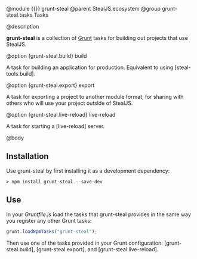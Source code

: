 @module {{}} grunt-steal
@parent StealJS.ecosystem
@group grunt-steal.tasks Tasks

@description

**grunt-steal** is a collection of [Grunt](http://gruntjs.com/) tasks for building out projects that use StealJS.

@option {grunt-steal.build} build

A task for building an application for production. Equivalent to using [steal-tools.build].

@option {grunt-steal.export} export

A task for exporting a project to another module format, for sharing with others who will use your project outside of StealJS.

@option {grunt-steal.live-reload} live-reload

A task for starting a [live-reload] server.

@body

## Installation

Use grunt-steal by first installing it as a development dependency:

```
> npm install grunt-steal --save-dev
```

## Use

In your *Gruntfile.js* load the tasks that grunt-steal provides in the same way you register any other Grunt tasks:

```js
grunt.loadNpmTasks("grunt-steal");
```

Then use one of the tasks provided in your Grunt configuration: [grunt-steal.build], [grunt-steal.export], and [grunt-steal.live-reload].
